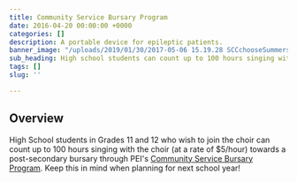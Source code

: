 ```yaml
---
title: Community Service Bursary Program
date: 2016-04-20 00:00:00 +0000
categories: []
description: A portable device for epileptic patients.
banner_image: "/uploads/2019/01/30/2017-05-06 15.19.28 SCCchooseSummerside DSCN1066B.jpg"
sub_heading: High school students can count up to 100 hours singing with the choir!
tags: []
slug: ''

---
```

## Overview

High School students in Grades 11 and 12 who wish to join the choir can count up to 100 hours singing with the choir (at a rate of $5/hour) towards a post-secondary bursary through PEI's [Community Service Bursary Program](http://www.studentloan.pe.ca/index.php3?number=1041103&lang=E). Keep this in mind when planning for next school year!